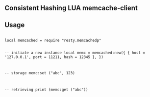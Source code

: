 ## Consistent Hashing LUA memcache-client

## Usage

<code>
local memcached = require "resty.memcachedp"

-- initiate a new instance
local memc = memcached:new({
    { host = '127.0.0.1', port = 11211, hash = 12345 },
})

-- storage
memc:set ("abc", 123)

-- retrieving
print (memc:get ("abc"))
</code>
